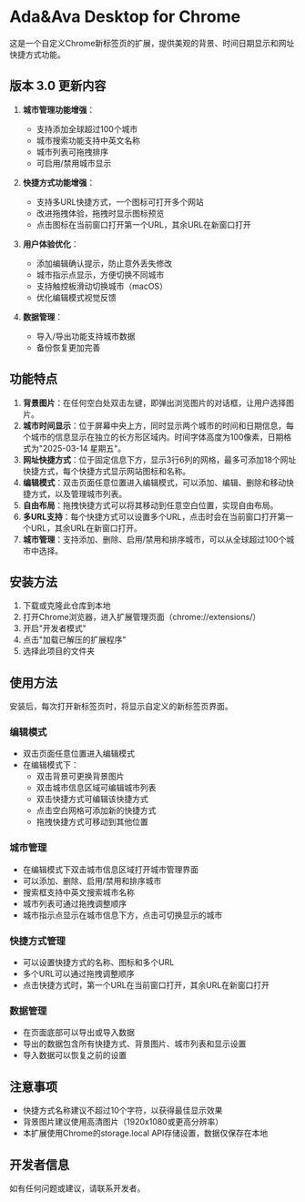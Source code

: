 # Ada&Ava Desktop for Chrome

这是一个自定义Chrome新标签页的扩展，提供美观的背景、时间日期显示和网址快捷方式功能。

## 版本 3.0 更新内容

1. **城市管理功能增强**：
   - 支持添加全球超过100个城市
   - 城市搜索功能支持中英文名称
   - 城市列表可拖拽排序
   - 可启用/禁用城市显示

2. **快捷方式功能增强**：
   - 支持多URL快捷方式，一个图标可打开多个网站
   - 改进拖拽体验，拖拽时显示图标预览
   - 点击图标在当前窗口打开第一个URL，其余URL在新窗口打开

3. **用户体验优化**：
   - 添加编辑确认提示，防止意外丢失修改
   - 城市指示点显示，方便切换不同城市
   - 支持触控板滑动切换城市（macOS）
   - 优化编辑模式视觉反馈

4. **数据管理**：
   - 导入/导出功能支持城市数据
   - 备份恢复更加完善

## 功能特点

1. **背景图片**：在任何空白处双击左键，即弹出浏览图片的对话框，让用户选择图片。
2. **城市时间显示**：位于屏幕中央上方，同时显示两个城市的时间和日期信息，每个城市的信息显示在独立的长方形区域内。时间字体高度为100像素，日期格式为"2025-03-14 星期五"。
3. **网址快捷方式**：位于固定信息下方，显示3行6列的网格，最多可添加18个网址快捷方式，每个快捷方式显示网站图标和名称。
4. **编辑模式**：双击页面任意位置进入编辑模式，可以添加、编辑、删除和移动快捷方式，以及管理城市列表。
5. **自由布局**：拖拽快捷方式可以将其移动到任意空白位置，实现自由布局。
6. **多URL支持**：每个快捷方式可以设置多个URL，点击时会在当前窗口打开第一个URL，其余URL在新窗口打开。
7. **城市管理**：支持添加、删除、启用/禁用和排序城市，可以从全球超过100个城市中选择。

## 安装方法

1. 下载或克隆此仓库到本地
2. 打开Chrome浏览器，进入扩展管理页面（chrome://extensions/）
3. 开启"开发者模式"
4. 点击"加载已解压的扩展程序"
5. 选择此项目的文件夹

## 使用方法

安装后，每次打开新标签页时，将显示自定义的新标签页界面。

### 编辑模式

- 双击页面任意位置进入编辑模式
- 在编辑模式下：
  - 双击背景可更换背景图片
  - 双击城市信息区域可编辑城市列表
  - 双击快捷方式可编辑该快捷方式
  - 点击空白网格可添加新的快捷方式
  - 拖拽快捷方式可移动到其他位置

### 城市管理

- 在编辑模式下双击城市信息区域打开城市管理界面
- 可以添加、删除、启用/禁用和排序城市
- 搜索框支持中英文搜索城市名称
- 城市列表可通过拖拽调整顺序
- 城市指示点显示在城市信息下方，点击可切换显示的城市

### 快捷方式管理

- 可以设置快捷方式的名称、图标和多个URL
- 多个URL可以通过拖拽调整顺序
- 点击快捷方式时，第一个URL在当前窗口打开，其余URL在新窗口打开

### 数据管理

- 在页面底部可以导出或导入数据
- 导出的数据包含所有快捷方式、背景图片、城市列表和显示设置
- 导入数据可以恢复之前的设置

## 注意事项

- 快捷方式名称建议不超过10个字符，以获得最佳显示效果
- 背景图片建议使用高清图片（1920x1080或更高分辨率）
- 本扩展使用Chrome的storage.local API存储设置，数据仅保存在本地

## 开发者信息

如有任何问题或建议，请联系开发者。 